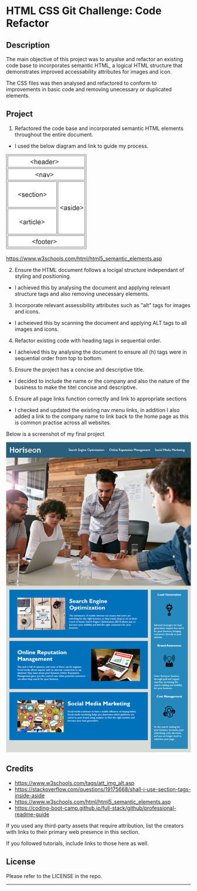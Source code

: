 # HTML CSS Git Challenge: Code Refactor

## Description

The main objective of this project was to anyalse and refactor an existing code base to incorporates semantic HTML, a logical HTML structure that demonstrates improved accessability attributes for images and icon.

The CSS files was then analysed and refactored to conform to improvements in basic code and removing unecessary or duplicated elements. 


## Project

1. Refactored the code base and incorporated semantic HTML elements throughout the entire document.

- I used the below diagram and link to guide my process.

![Semantic HTML guide](Assets/images/img_sem_elements.gif)

https://www.w3schools.com/html/html5_semantic_elements.asp

2. Ensure the HTML document follows a locigal structure independant of styling and positioning.

- I achieved this by analysing the document and applying relevant structure tags and also removing unecessary elements. 

3. Incorporate relevant assessibility attributes such as "alt" tags for images and icons.

- I acheieved this by scanning the document and applying ALT tags to all images and icons.

4. Refactor existing code with heading tags in sequential order.

- I acheived this by analysing the document to ensure all (h) tags were in sequential order from top to bottom.

5. Ensure the project has a concise and descriptive title.

- I decided to include the name or the company and also the nature of the business to make the titel concise and descriptive.

5. Ensure all page links function correctly and link to appropriate sections

- I checked and updated the existing nav menu links, in addition I also added a link to the company name to link back to the home page as this is common practise across all websites.

Below is a screenshot of my final project

![Digital agency team meeting](Assets/images/01-html-css-git-challenge-demo.png)

## Credits

- https://www.w3schools.com/tags/att_img_alt.asp
- https://stackoverflow.com/questions/19175668/shall-i-use-section-tags-inside-aside
- https://www.w3schools.com/html/html5_semantic_elements.asp
- https://coding-boot-camp.github.io/full-stack/github/professional-readme-guide



If you used any third-party assets that require attribution, list the creators with links to their primary web presence in this section.

If you followed tutorials, include links to those here as well.

## License

Please refer to the LICENSE in the repo.

---
